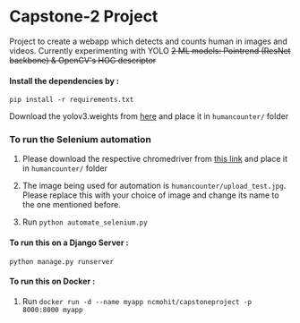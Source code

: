 # Capstone-2 Project

Project to create a webapp which detects and counts human in images and videos.
Currently experimenting with YOLO ~~2 ML models: Pointrend (ResNet backbone) & OpenCV's HOG descriptor~~

#### Install the dependencies by :

``pip install -r requirements.txt``

Download the yolov3.weights from [here](https://pjreddie.com/media/files/yolov3.weights) and place it in `humancounter/` folder

### To run the Selenium automation

1. Please download the respective chromedriver from [this link](https://chromedriver.chromium.org/downloads)  and place it in `humancounter/` folder

2. The image being used for automation is `humancounter/upload_test.jpg`. Please replace this with your choice of image and change its name to the one mentioned before.

3. Run `python automate_selenium.py`

#### To run this on a Django Server :

``python manage.py runserver``

#### To run this on Docker :

1. Run ``docker run -d --name myapp ncmohit/capstoneproject -p 8000:8000 myapp``
